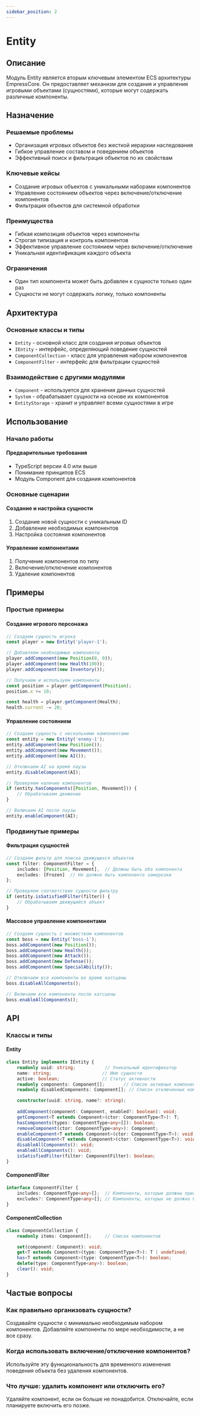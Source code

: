 ```yaml
---
sidebar_position: 2
---
```


# Entity

## Описание
Модуль Entity является вторым ключевым элементом ECS архитектуры EmpressCore. Он предоставляет механизм для создания и управления игровыми объектами (сущностями), которые могут содержать различные компоненты.

## Назначение
### Решаемые проблемы
- Организация игровых объектов без жесткой иерархии наследования
- Гибкое управление составом и поведением объектов
- Эффективный поиск и фильтрация объектов по их свойствам

### Ключевые кейсы
- Создание игровых объектов с уникальными наборами компонентов
- Управление состоянием объектов через включение/отключение компонентов
- Фильтрация объектов для системной обработки

### Преимущества
- Гибкая композиция объектов через компоненты
- Строгая типизация и контроль компонентов
- Эффективное управление состоянием через включение/отключение
- Уникальная идентификация каждого объекта

### Ограничения
- Один тип компонента может быть добавлен к сущности только один раз
- Сущности не могут содержать логику, только компоненты

## Архитектура
### Основные классы и типы
- `Entity` - основной класс для создания игровых объектов
- `IEntity` - интерфейс, определяющий поведение сущностей
- `ComponentCollection` - класс для управления набором компонентов
- `ComponentFilter` - интерфейс для фильтрации сущностей

### Взаимодействие с другими модулями
- `Component` - используется для хранения данных сущностей
- `System` - обрабатывает сущности на основе их компонентов
- `EntityStorage` - хранит и управляет всеми сущностями в игре

## Использование
### Начало работы
#### Предварительные требования
- TypeScript версии 4.0 или выше
- Понимание принципов ECS
- Модуль Component для создания компонентов

### Основные сценарии
#### Создание и настройка сущности
1. Создание новой сущности с уникальным ID
2. Добавление необходимых компонентов
3. Настройка состояния компонентов

#### Управление компонентами
1. Получение компонентов по типу
2. Включение/отключение компонентов
3. Удаление компонентов

## Примеры
### Простые примеры
#### Создание игрового персонажа
```typescript
// Создаем сущность игрока
const player = new Entity('player-1');

// Добавляем необходимые компоненты
player.addComponent(new Position(0, 0));
player.addComponent(new Health(100));
player.addComponent(new Inventory());

// Получаем и используем компоненты
const position = player.getComponent(Position);
position.x += 10;

const health = player.getComponent(Health);
health.current -= 20;
```

#### Управление состоянием
```typescript
// Создаем сущность с несколькими компонентами
const entity = new Entity('enemy-1');
entity.addComponent(new Position());
entity.addComponent(new Movement());
entity.addComponent(new AI());

// Отключаем AI на время паузы
entity.disableComponent(AI);

// Проверяем наличие компонентов
if (entity.hasComponents([Position, Movement])) {
    // Обрабатываем движение
}

// Включаем AI после паузы
entity.enableComponent(AI);
```

### Продвинутые примеры
#### Фильтрация сущностей
```typescript
// Создаем фильтр для поиска движущихся объектов
const filter: ComponentFilter = {
    includes: [Position, Movement],  // Должны быть оба компонента
    excludes: [Frozen]  // Не должно быть компонента заморозки
};

// Проверяем соответствие сущности фильтру
if (entity.isSatisfiedFilter(filter)) {
    // Обрабатываем движущийся объект
}
```

#### Массовое управление компонентами
```typescript
// Создаем сущность с множеством компонентов
const boss = new Entity('boss-1');
boss.addComponent(new Position());
boss.addComponent(new Health());
boss.addComponent(new Attack());
boss.addComponent(new Defense());
boss.addComponent(new SpecialAbility());

// Отключаем все компоненты во время катсцены
boss.disableAllComponents();

// Включаем все компоненты после катсцены
boss.enableAllComponents();
```

## API
### Классы и типы
#### Entity
```typescript
class Entity implements IEntity {
    readonly uuid: string;           // Уникальный идентификатор
    name: string;                   // Имя сущности
    active: boolean;                // Статус активности
    readonly components: Component[];       // Список активных компонентов
    readonly disabledComponents: Component[]; // Список отключенных компонентов

    constructor(uuid: string, name?: string);
    
    addComponent(component: Component, enabled?: boolean): void;
    getComponent<T extends Component>(ctor: ComponentType<T>): T;
    hasComponents(types: ComponentType<any>[]): boolean;
    removeComponent(ctor: ComponentType<any>): Component;
    enableComponent<T extends Component>(ctor: ComponentType<T>): void;
    disableComponent<T extends Component>(ctor: ComponentType<T>): void;
    disableAllComponents(): void;
    enableAllComponents(): void;
    isSatisfiedFilter(filter: ComponentFilter): boolean;
}
```

#### ComponentFilter
```typescript
interface ComponentFilter {
    includes: ComponentType<any>[];  // Компоненты, которые должны присутствовать
    excludes?: ComponentType<any>[]; // Компоненты, которых не должно быть
}
```

#### ComponentCollection
```typescript
class ComponentCollection {
    readonly items: Component[];     // Список компонентов

    set(component: Component): void;
    get<T extends Component>(type: ComponentType<T>): T | undefined;
    has<T extends Component>(type: ComponentType<T>): boolean;
    delete(type: ComponentType<any>): boolean;
    clear(): void;
}
```

## Частые вопросы
### Как правильно организовать сущности?
Создавайте сущности с минимально необходимым набором компонентов. Добавляйте компоненты по мере необходимости, а не все сразу.

### Когда использовать включение/отключение компонентов?
Используйте эту функциональность для временного изменения поведения объекта без удаления компонентов.

### Что лучше: удалить компонент или отключить его?
Удаляйте компонент, если он больше не понадобится. Отключайте, если планируете включить его позже.

